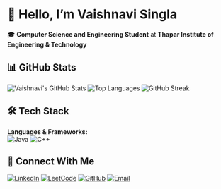 # 👋 Hello, I’m Vaishnavi Singla 
🎓 **Computer Science and Engineering Student** at **Thapar Institute of Engineering & Technology**  

## 📊 GitHub Stats
![Vaishnavi's GitHub Stats](https://github-readme-stats.vercel.app/api?username=vaishnavisingla&show_icons=true&theme=tokyonight)
![Top Languages](https://github-readme-stats.vercel.app/api/top-langs/?username=vaishnavisingla&layout=compact&theme=tokyonight)
![GitHub Streak](https://streak-stats.demolab.com?user=vaishnavisingla&theme=tokyonight)

## 🛠️ Tech Stack
**Languages & Frameworks:**  
![Java](https://img.shields.io/badge/Java-ED8B00?style=for-the-badge&logo=openjdk&logoColor=white)
![C++](https://img.shields.io/badge/C++-00599C?style=for-the-badge&logo=cplusplus&logoColor=white)

## 💬 Connect With Me
[![LinkedIn](https://img.shields.io/badge/LinkedIn-0077B5?style=for-the-badge&logo=linkedin&logoColor=white)](https://www.linkedin.com/in/vaishnavi-singla-8193442a9/)
[![LeetCode](https://img.shields.io/badge/LeetCode-FFA116?style=for-the-badge&logo=leetcode&logoColor=black)](https://leetcode.com/u/Vaishnavi_Singla/)
[![GitHub](https://img.shields.io/badge/GitHub-000?style=for-the-badge&logo=github&logoColor=white)](https://github.com/vaishnavisingla222)
[![Email](https://img.shields.io/badge/Email-D14836?style=for-the-badge&logo=gmail&logoColor=white)](mailto:vsingla_be24@thapar.edu)
<!--
**vaishnavisingla222/vaishnavisingla222** is a ✨ _special_ ✨ repository because its `README.md` (this file) appears on your GitHub profile.

Here are some ideas to get you started:

- 🔭 I’m currently working on ...
- 🌱 I’m currently learning ...
- 👯 I’m looking to collaborate on ...
- 🤔 I’m looking for help with ...
- 💬 Ask me about ...
- 📫 How to reach me: ...
- 😄 Pronouns: ...
- ⚡ Fun fact: ...
-->
